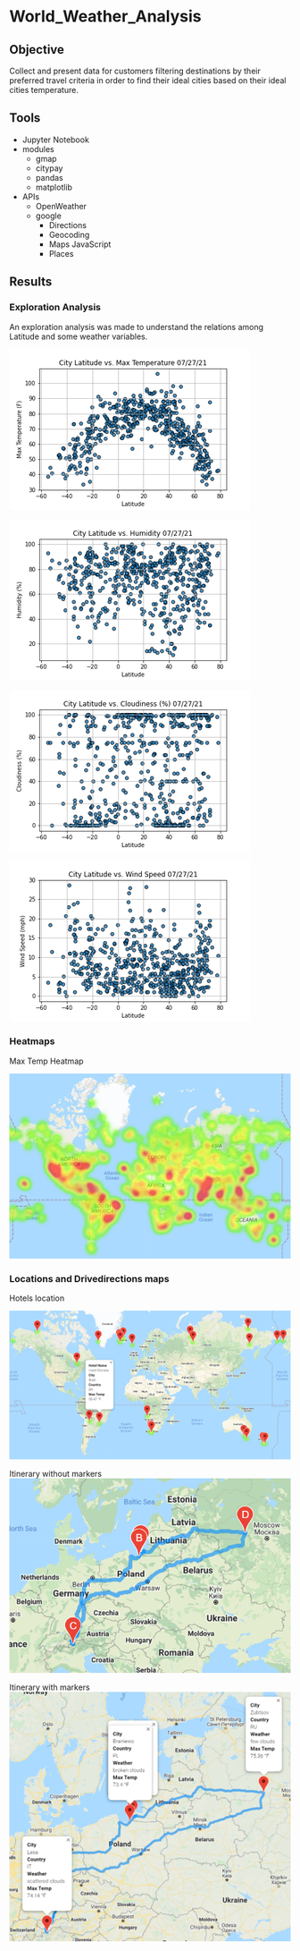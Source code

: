# World_Weather_Analysis

## Objective

Collect and present data for customers filtering destinations by their preferred travel criteria in order to find their ideal cities based on their ideal cities temperature.

## Tools

- Jupyter Notebook
- modules
  - gmap
  - citypay
  - pandas
  - matplotlib
- APIs
  - OpenWeather
  - google
    - Directions
    - Geocoding
    - Maps JavaScript
    - Places

## Results

### Exploration Analysis

An exploration analysis was made to understand the relations among Latitude and some weather variables.

![Weather1](weather_data/Fig1.png)

![Weather2](weather_data/Fig2.png)

![Weather3](weather_data/Fig3.png)

![Weather4](weather_data/Fig4.png)

### Heatmaps

Max Temp Heatmap

![Weather1](Resources/Max_temp_heatmap.png)

### Locations and Drivedirections maps

Hotels location

![Weather1](Resources/hotel_locations.png)

Itinerary without markers
![Weather1](Vacation_Itinerary/WeatherPy_travel_map.png)

Itinerary with markers
![Weather1](Vacation_Itinerary/WeatherPy_travel_map_markers.png)
